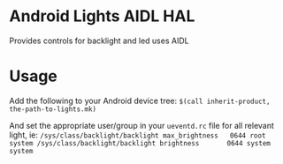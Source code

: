 # Android Lights AIDL HAL
Provides controls for backlight and led uses AIDL

# Usage

Add the following to your Android device tree:
`$(call inherit-product, the-path-to-lights.mk)`

And set the appropriate user/group in your `ueventd.rc` file for all relevant light, ie:
`
/sys/class/backlight/backlight max_brightness 	0644 root system
/sys/class/backlight/backlight brightness 		0644 system system
`